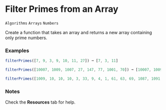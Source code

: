 # Filter Primes from an Array

`Algorithms` `Arrays` `Numbers`

Create a function that takes an array and returns a new array containing only prime numbers.

### Examples

```js
filterPrimes([7, 9, 3, 9, 10, 11, 27]) ➞ [7, 3, 11]

filterPrimes([10007, 1009, 1007, 27, 147, 77, 1001, 70]) ➞ [10007, 1009]

filterPrimes([1009, 10, 10, 10, 3, 33, 9, 4, 1, 61, 63, 69, 1087, 1091, 1093, 1097]) ➞ [1009, 3, 61, 1087, 1091, 1093, 1097]
```

### Notes

Check the **Resources** tab for help.
